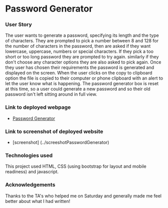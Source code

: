 # Password Generator

### User Story
The user wants to generate a password, specifying its length and the type of characters. They are prompted to pick a number between 8 and 128 for the number of characters in the password, then are asked if they want lowercase, uppercase, numbers or special characters. If they pick a too short or too long password they are prompted to try again. similarly if they don't choose any character options they are also asked to pick again. 
Once they user has chosen their requirements the password is generated and displayed on the screen. 
When the user clicks on the copy to clipboard option the file is copied to their computer or phone clipboard with an alert to let the user know what is happening. The password generator box is reset at this time, so a user could generate a new password and so their old password isn't left sitting around in full view. 

### Link to deployed webpage
 * [Password Generator](https://dropcat13.github.io/passwordgenerator/)

### Link to screenshot of deployed website
 * [screenshot] (../screeshotPasswordGenerator)

### Technologies used
This project used HTML, CSS (using bootstrap for layout and mobile readiness) and javascript. 

### Acknowledgements 

Thanks to the TA's who helped me on Saturday and generally made me feel better about what I had written!



